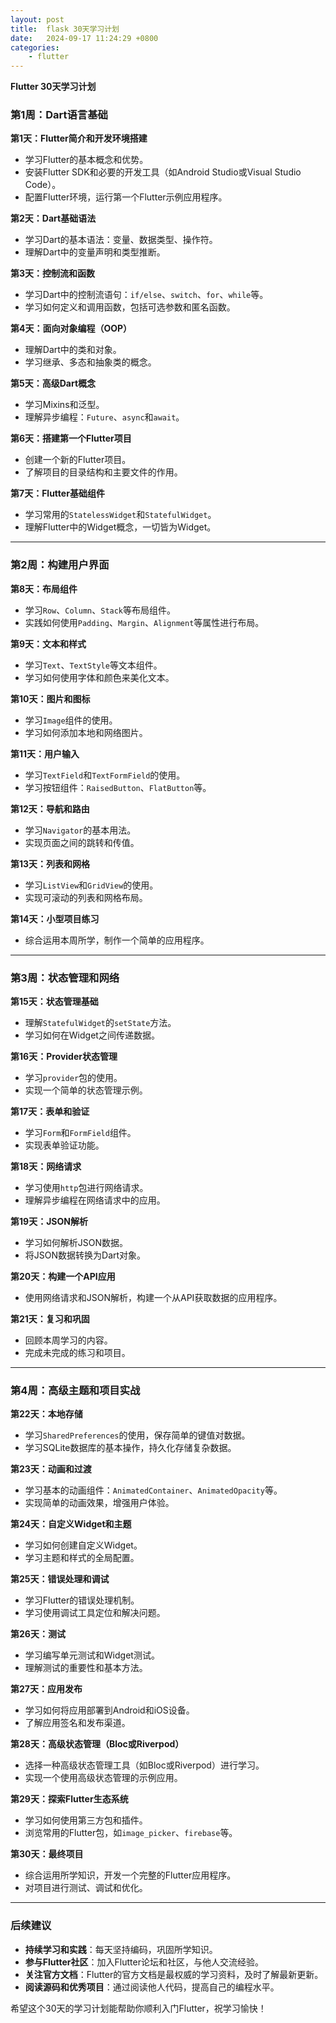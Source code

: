 ```yaml
---
layout: post
title:  flask 30天学习计划
date:   2024-09-17 11:24:29 +0800
categories: 
    - flutter
---
```


**Flutter 30天学习计划**

### **第1周：Dart语言基础**

**第1天：Flutter简介和开发环境搭建**
- 学习Flutter的基本概念和优势。
- 安装Flutter SDK和必要的开发工具（如Android Studio或Visual Studio Code）。
- 配置Flutter环境，运行第一个Flutter示例应用程序。

**第2天：Dart基础语法**
- 学习Dart的基本语法：变量、数据类型、操作符。
- 理解Dart中的变量声明和类型推断。

**第3天：控制流和函数**
- 学习Dart中的控制流语句：`if/else`、`switch`、`for`、`while`等。
- 学习如何定义和调用函数，包括可选参数和匿名函数。

**第4天：面向对象编程（OOP）**
- 理解Dart中的类和对象。
- 学习继承、多态和抽象类的概念。

**第5天：高级Dart概念**
- 学习Mixins和泛型。
- 理解异步编程：`Future`、`async`和`await`。

**第6天：搭建第一个Flutter项目**
- 创建一个新的Flutter项目。
- 了解项目的目录结构和主要文件的作用。

**第7天：Flutter基础组件**
- 学习常用的`StatelessWidget`和`StatefulWidget`。
- 理解Flutter中的Widget概念，一切皆为Widget。

---

### **第2周：构建用户界面**

**第8天：布局组件**
- 学习`Row`、`Column`、`Stack`等布局组件。
- 实践如何使用`Padding`、`Margin`、`Alignment`等属性进行布局。

**第9天：文本和样式**
- 学习`Text`、`TextStyle`等文本组件。
- 学习如何使用字体和颜色来美化文本。

**第10天：图片和图标**
- 学习`Image`组件的使用。
- 学习如何添加本地和网络图片。

**第11天：用户输入**
- 学习`TextField`和`TextFormField`的使用。
- 学习按钮组件：`RaisedButton`、`FlatButton`等。

**第12天：导航和路由**
- 学习`Navigator`的基本用法。
- 实现页面之间的跳转和传值。

**第13天：列表和网格**
- 学习`ListView`和`GridView`的使用。
- 实现可滚动的列表和网格布局。

**第14天：小型项目练习**
- 综合运用本周所学，制作一个简单的应用程序。

---

### **第3周：状态管理和网络**

**第15天：状态管理基础**
- 理解`StatefulWidget`的`setState`方法。
- 学习如何在Widget之间传递数据。

**第16天：Provider状态管理**
- 学习`provider`包的使用。
- 实现一个简单的状态管理示例。

**第17天：表单和验证**
- 学习`Form`和`FormField`组件。
- 实现表单验证功能。

**第18天：网络请求**
- 学习使用`http`包进行网络请求。
- 理解异步编程在网络请求中的应用。

**第19天：JSON解析**
- 学习如何解析JSON数据。
- 将JSON数据转换为Dart对象。

**第20天：构建一个API应用**
- 使用网络请求和JSON解析，构建一个从API获取数据的应用程序。

**第21天：复习和巩固**
- 回顾本周学习的内容。
- 完成未完成的练习和项目。

---

### **第4周：高级主题和项目实战**

**第22天：本地存储**
- 学习`SharedPreferences`的使用，保存简单的键值对数据。
- 学习SQLite数据库的基本操作，持久化存储复杂数据。

**第23天：动画和过渡**
- 学习基本的动画组件：`AnimatedContainer`、`AnimatedOpacity`等。
- 实现简单的动画效果，增强用户体验。

**第24天：自定义Widget和主题**
- 学习如何创建自定义Widget。
- 学习主题和样式的全局配置。

**第25天：错误处理和调试**
- 学习Flutter的错误处理机制。
- 学习使用调试工具定位和解决问题。

**第26天：测试**
- 学习编写单元测试和Widget测试。
- 理解测试的重要性和基本方法。

**第27天：应用发布**
- 学习如何将应用部署到Android和iOS设备。
- 了解应用签名和发布渠道。

**第28天：高级状态管理（Bloc或Riverpod）**
- 选择一种高级状态管理工具（如Bloc或Riverpod）进行学习。
- 实现一个使用高级状态管理的示例应用。

**第29天：探索Flutter生态系统**
- 学习如何使用第三方包和插件。
- 浏览常用的Flutter包，如`image_picker`、`firebase`等。

**第30天：最终项目**
- 综合运用所学知识，开发一个完整的Flutter应用程序。
- 对项目进行测试、调试和优化。

---

### **后续建议**

- **持续学习和实践**：每天坚持编码，巩固所学知识。
- **参与Flutter社区**：加入Flutter论坛和社区，与他人交流经验。
- **关注官方文档**：Flutter的官方文档是最权威的学习资料，及时了解最新更新。
- **阅读源码和优秀项目**：通过阅读他人代码，提高自己的编程水平。

希望这个30天的学习计划能帮助你顺利入门Flutter，祝学习愉快！